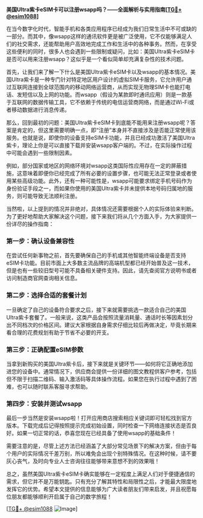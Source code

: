**美国Ultra紫卡eSIM卡可以注册wsapp吗？——全面解析与实用指南[[TG💪+ @esim1088](https://t.me/s/esim1088)]**

在当今数字化时代，智能手机和各类应用程序已经成为我们日常生活中不可或缺的一部分。而其中，像wsapp这样的通讯软件更是被广泛使用，它不仅能够满足人们的社交需求，还能帮助用户高效地完成工作和生活中的各种事务。然而，在享受这些便利的同时，很多人也会遇到一些限制或疑问，比如：美国Ultra紫卡eSIM卡是否可以用来注册wsapp？这似乎是一个看似简单却充满复杂性的技术问题。

首先，让我们来了解一下什么是美国Ultra紫卡eSIM卡以及wsapp的基本情况。美国Ultra紫卡是一种专门针对特定地区用户设计的虚拟SIM卡服务，它允许用户通过互联网连接到全球范围内的移动网络运营商，从而实现无物理SIM卡也能打电话、发短信以及上网的功能。而wsapp（假设为某款即时通讯应用）则是一款基于互联网的数据传输工具，它不依赖于传统的电信运营商网络，而是通过Wi-Fi或者移动数据进行消息传递。

那么，回到最初的问题：美国Ultra紫卡eSIM卡到底能不能用来注册wsapp呢？答案是肯定的，但这里需要明确一点，即“注册”本身并不直接涉及是否能正常使用该服务。也就是说，即使你的设备支持eSIM卡功能，并且已经成功激活了美国Ultra紫卡，理论上你是可以直接下载并安装wsapp客户端的。不过，在实际操作过程中可能会遇到一些限制因素。

例如，部分国家或地区的网络环境对wsapp这类国际性应用存在一定的屏蔽措施，这意味着即便你已经完成了所有必要的设置步骤，也可能无法正常登录或者使用某些高级功能。此外，还有一种可能性是，wsapp可能要求绑定手机号码作为身份验证手段之一，而如果你使用的美国Ultra紫卡并未提供本地号码归属地的服务，则可能导致无法顺利注册。

当然啦，以上提到的情况并非绝对，具体情况还需要根据个人的实际体验来判断。为了更好地帮助大家解决这个问题，接下来我们将从几个方面入手，为大家提供一份详尽的操作指南：

### 第一步：确认设备兼容性

在尝试任何新事物之前，首先要确保自己的手机或其他智能终端设备是否支持eSIM卡功能。目前市面上大多数主流品牌的高端机型都已经开始普及这一技术，但是也有一些较旧型号可能不具备相关硬件支持。因此，请先查阅官方说明书或者访问制造商官网查询相关信息。

### 第二步：选择合适的套餐计划

一旦确定了自己的设备符合要求之后，接下来就需要挑选一款适合自己的美国Ultra紫卡套餐了。一般来说，这类产品会按照流量消耗量、通话时长等因素划分出不同档次的价格区间。建议大家根据自身需求仔细比较后再做决定，毕竟长期来看合理的花费规划有助于节省不必要的开支。

### 第三步：正确配置eSIM参数

当拿到新购买的美国Ultra紫卡后，接下来就是关键环节——如何将它正确地添加进您的设备中。通常情况下，供应商会提供一份详细的图文教程供客户参考，包括但不限于扫描二维码、输入激活码等具体操作流程。如果您在执行过程中遇到了困难，也可以随时联系客服寻求帮助。

### 第四步：安装并测试wsapp

最后一步当然是安装wsapp啦！打开应用商店搜索相应关键词即可轻松找到官方版本。下载完成后记得按照提示完成初始设置，同时检查一下网络连接状态是否良好。如果一切正常的话，恭喜您现在已经具备了使用wsapp的基础条件！

需要注意的是，尽管上述方法已经涵盖了大部分常见场景下的解决方案，但由于每个用户的实际情况千差万别，所以难免会出现个别特殊情况。在这种时候，请不要灰心丧气，及时向专业人士咨询往往能够带来意想不到的效果哦！

总之，虽然美国Ultra紫卡eSIM卡确实能够在一定程度上满足人们对于便捷通信的需求，但它并不是万能钥匙。只有充分了解其特性和局限性之后，才能最大限度地发挥它的优势。希望本文提供的信息能够为广大读者朋友们带来启发，并且祝愿每位朋友都能够顺利开启属于自己的数字旅程！

[[TG💪+ @esim1088](https://t.me/s/esim1088) ![Image](https://i.postimg.cc/4NQfJmqS/Snipaste-2025-05-13-00-14-12.png)]